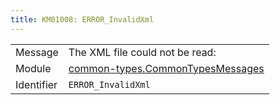 ```yaml
---
title: KM01008: ERROR_InvalidXml
---
```


|            |           |
|------------|---------- |
| Message    | The XML file could not be read:  |
| Module     | [common-types.CommonTypesMessages](common-types.commontypesmessages) |
| Identifier | `ERROR_InvalidXml` |



